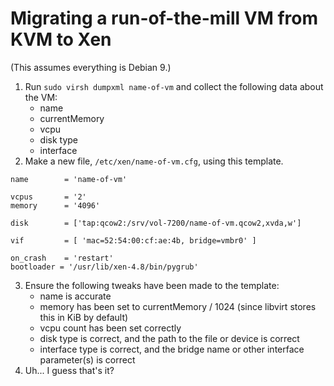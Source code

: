 # Migrating a run-of-the-mill VM from KVM to Xen

(This assumes everything is Debian 9.)

1. Run ```sudo virsh dumpxml name-of-vm``` and collect the following data about the VM:
   * name
   * currentMemory
   * vcpu
   * disk type
   * interface
2. Make a new file, ```/etc/xen/name-of-vm.cfg```, using this template.
```
name        = 'name-of-vm'

vcpus       = '2'
memory      = '4096'

disk        = ['tap:qcow2:/srv/vol-7200/name-of-vm.qcow2,xvda,w']

vif         = [ 'mac=52:54:00:cf:ae:4b, bridge=vmbr0' ]

on_crash    = 'restart'
bootloader = '/usr/lib/xen-4.8/bin/pygrub'
```
3. Ensure the following tweaks have been made to the template:
   * name is accurate
   * memory has been set to currentMemory / 1024 (since libvirt stores this in KiB by default)
   * vcpu count has been set correctly
   * disk type is correct, and the path to the file or device is correct
   * interface type is correct, and the bridge name or other interface parameter(s) is correct
4. Uh... I guess that's it?
